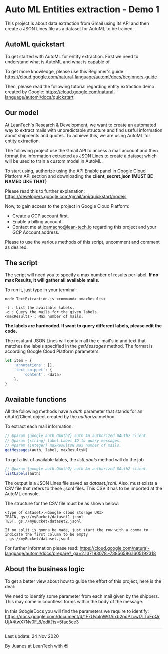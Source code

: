 
# Auto ML Entities extraction - Demo 1

This project is about data extraction from Gmail using its API and then create a JSON Lines file as a dataset for AutoML to be trained.

## AutoML quickstart

To get started with AutoML for entity extraction. First we need to understand what is AutoML and what is capable of.

To get more knowledge, please use this Beginner's guide: https://cloud.google.com/natural-language/automl/docs/beginners-guide

Then, please read the following tutorial regarding entity extraction demo created by Google: https://cloud.google.com/natural-language/automl/docs/quickstart

## Our model

At LeanTech's Research & Development, we want to create an automated way to extract mails with unpredictable structure and find useful information about shipments and quotes. To achieve this, we are using AutoML for entity extraction.

The following project use the Gmail API to access a mail account and then format the information extracted as JSON Lines to create a dataset which will be used to train a custom model in AutoML.

To start using, authorize using the API Enable panel in Google Cloud Platform API section and downloading the **client_secret.json (MUST BE NAMED LIKE THAT)**

Please read this to further explanation: https://developers.google.com/gmail/api/quickstart/nodejs

Now, to gain access to the project in Google Cloud Platform:
* Create a GCP account first.
* Enable a billing account.
* Contact me at [jcamacho@lean-tech.io](mailto:jcamacho@lean-tech.io) regarding this project and your GCP Account address.

Please to use the various methods of this script, uncomment and comment as desired.

## The script

The script will need you to specify a max number of results per label. **If no max Results, it will gather all available mails.**

To run it, just type in your terminal:

```console
node TextExtraction.js <command> <maxResults>

-l : List the available labels.
-q : Query the mails for the given labels.
<maxResults> : Max number of mails.
```

**The labels are hardcoded. If want to query different labels, please edit the code.**

The resultant JSON Lines will contain all the e-mail's id and text that matches the labels specified in the *getMessages* method. The format is according Google Cloud Platform parameters:

```javascript
let item = {
    'annotations': [],
    'text_snippet': {
        'content': <data>
    },
}
```

## Available functions
All the following methods have a *auth* parameter that stands for an oAuth2Client object created by the *authorize* method.

To extract each mail information:

```javascript
// @param {google.auth.OAuth2} auth An authorized OAuth2 client.
// @param {string} label Label ID to query messages.
// @param {integer} maxResultsN max number of mails.
getMessages(auth, label, maxResultsN)
```

To get a list of available lables, the *listLabels* method will do the job

```javascript
// @param {google.auth.OAuth2} auth An authorized OAuth2 client.
listLabels(auth)
```

The output is a JSON Lines file saved as *dataset.jsonl*. Also, must exists a CSV file that refers to these .jsonl files. This CSV it has to be imported at the AutoML console.

The structure for the CSV file must be as shown below:

	<type of dataset>,<Google cloud storage URI>
	TRAIN, gs://myBucket/dataset1.jsonl
	TEST, gs://myBucket/dataset2.jsonl

	If no split is gonna be made, just start the row with a comma to indicate the first column to be empty
	, gs://myBucket/dataset.jsonl

For further information please read: https://cloud.google.com/natural-language/automl/docs/prepare?_ga=2.137193078.-73856586.1605192318

## About the business logic

To get a better view about how to guide the effort of this project, here is the deal:

We need to identify some parameter from each mail given by the shippers. This may come in countless forms within the body of the message.

In this GoogleDocs you will find the parameters we require to identify: https://docs.google.com/document/d/1F7UyblqWGAixb2pdPzcwI7LTxEpQrUjA4twX7Nv0F_8/edit?ts=5fac5ce3

___

Last update: 24 Nov 2020

By Juanes at LeanTech with :heart_eyes:
